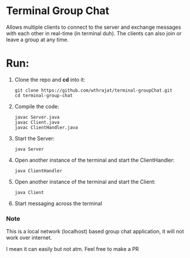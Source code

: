 # Terminal Group Chat

Allows multiple clients to connect to the server and exchange messages with each other in real-time (in terminal duh). The clients can also join or leave a group at any time.

# Run:

1. Clone the repo and **cd** into it:
    ```
    git clone https://github.com/wthrajat/terminal-groupChat.git
    cd terminal-group-chat
    ```

2. Compile the code: 
    ```
    javac Server.java
    javac Client.java
    javac ClientHandler.java
    ```

3. Start the Server:
    ```
    java Server
    ```

4. Open another instance of the terminal and start the ClientHandler:
    ```
    java ClientHandler
    ```

5. Open another instance of the terminal and start the Client:
    ```
    java Client
    ```
    
6. Start messaging across the terminal


### Note

This is a local network (localhost) based group chat application, it will not work over internet.

I mean it can easily but not atm. Feel free to make a PR


